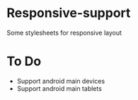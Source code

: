 Responsive-support
==================

Some stylesheets for responsive layout


To Do
=====

- Support android main devices
- Support android main tablets
